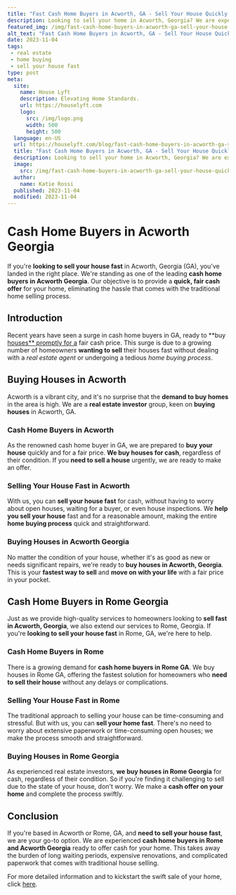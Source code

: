 ```yaml
---
title: "Fast Cash Home Buyers in Acworth, GA - Sell Your House Quickly and Hassle-Free"
description: Looking to sell your home in Acworth, Georgia? We are experienced cash home buyers ready to make you a fair offer. Contact us today for a hassle-free transaction!
featured_img: /img/fast-cash-home-buyers-in-acworth-ga-sell-your-house-quickly-and-hassle.webp
alt_text: "Fast Cash Home Buyers in Acworth, GA - Sell Your House Quickly and Hassle-Free"
date: 2023-11-04
tags:
 - real estate
 - home buying
 - sell your house fast
type: post
meta:
  site:
    name: House Lyft
    description: Elevating Home Standards.
    url: https://houselyft.com
    logo:
      src: /img/logo.png
      width: 500
      height: 500
  language: en-US
  url: https://houselyft.com/blog/fast-cash-home-buyers-in-acworth-ga-sell-your-house-quickly-and-hassle-free
  title: "Fast Cash Home Buyers in Acworth, GA - Sell Your House Quickly and Hassle-Free"
  description: Looking to sell your home in Acworth, Georgia? We are experienced cash home buyers ready to make you a fair offer. Contact us today for a hassle-free transaction!
  image:
    src: /img/fast-cash-home-buyers-in-acworth-ga-sell-your-house-quickly-and-hassle.webp
  author:
    name: Katie Rossi
  published: 2023-11-04
  modified: 2023-11-04
---
```


# Cash Home Buyers in Acworth Georgia

If you're **looking to sell your house fast** in Acworth, Georgia (GA), you've landed in the right place. We're standing as one of the leading **cash home buyers in Acworth Georgia**. Our objective is to provide a **quick, fair cash offer** for your home, eliminating the hassle that comes with the traditional home selling process. 

## Introduction

Recent years have seen a surge in cash home buyers in GA, ready to **buy [houses** promptly for a](https://swifthomeshifts.com/blog/sell-your-acworth-home-fast-trusted-cash-home-buyers-in-georgia) fair cash price. This surge is due to a growing number of homeowners **wanting to sell** their houses fast without dealing with a *real estate agent* or undergoing a tedious *home buying process*. 

## Buying Houses in Acworth

Acworth is a vibrant city, and it's no surprise that the **demand to buy homes** in the area is high. We are a **real estate investor** group, keen on **buying houses** in Acworth, GA.

### Cash Home Buyers in Acworth 

As the renowned cash home buyer in GA, we are prepared to **buy your house** quickly and for a fair price. **We buy houses for cash**, regardless of their condition. If you **need to sell a house** urgently, we are ready to make an offer.

### Selling Your House Fast in Acworth

With us, you can **sell your house fast** for cash, without having to worry about open houses, waiting for a buyer, or even house inspections. We **help you sell your house** fast and for a reasonable amount, making the entire **home buying process** quick and straightforward. 

### Buying Houses in Acworth Georgia

No matter the condition of your house, whether it's as good as new or needs significant repairs, we're ready to **buy houses in Acworth, Georgia**. This is your **fastest way to sell** and **move on with your life** with a fair price in your pocket.

## Cash Home Buyers in Rome Georgia

Just as we provide high-quality services to homeowners looking to **sell fast in Acworth, Georgia**, we also extend our services to Rome, Georgia. If you're **looking to sell your house fast** in Rome, GA, we're here to help.

### Cash Home Buyers in Rome 

There is a growing demand for **cash home buyers in Rome GA**. We buy houses in Rome GA, offering the fastest solution for homeowners who **need to sell their house** without any delays or complications. 

### Selling Your House Fast in Rome

The traditional approach to selling your house can be time-consuming and stressful. But with us, you can **sell your home fast**. There's no need to worry about extensive paperwork or time-consuming open houses; we make the process smooth and straightforward.

### Buying Houses in Rome Georgia

As experienced real estate investors, **we buy houses in Rome Georgia** for cash, regardless of their condition. So if you're finding it challenging to sell due to the state of your house, don't worry. We make a **cash offer on your home** and complete the process swiftly.

## Conclusion

If you're based in Acworth or Rome, GA, and **need to sell your house fast**, we are your go-to option. We are experienced **cash home buyers in Rome and Acworth Georgia** ready to offer cash for your home. This takes away the burden of long waiting periods, expensive renovations, and complicated paperwork that comes with traditional house selling. 

For more detailed information and to kickstart the swift sale of your home, click [here](https://www.wearehomebuyers.com/we-buy-houses-rome-ga/).